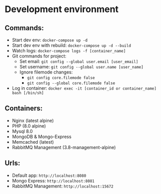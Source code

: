 # Development environment

## Commands:

- Start dev env: ```docker-compose up -d```
- Start dev env with rebuild: ```docker-compose up -d --build```
- Watch logs: ```docker-compose logs -f [container_name]```
- Git commands for project:
    - Set email: ```git config --global user.email [user_email]```
    - Set username: ```git config --global user.name [user_name]```
    - Ignore filemode changes:
        - ```git config core.filemode false```
        - ```git config --global core.filemode false```
- Log in container: ```docker exec -it [container_id or container_name] bash [/bin/sh]```

## Containers:

- Nginx (latest alpine)
- PHP (8.0 alpine)
- Mysql 8.0
- MongoDB & Mongo-Express
- Memcached (latest)
- RabbitMQ Management (3.8-management-alpine)

## Urls:

- Default app: `http://localhost:8080`
- Mongo Express: `http://localhost:8081`
- RabbitMQ Management: `http://localhost:15672`